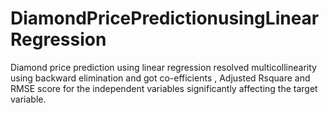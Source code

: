 # DiamondPricePredictionusingLinearRegression
Diamond price prediction using linear regression resolved multicollinearity using backward elimination and got co-efficients , Adjusted Rsquare and RMSE score for the independent variables significantly affecting the target variable.
